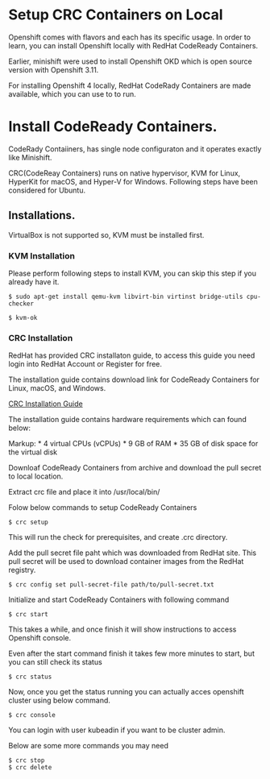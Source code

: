 # Setup CRC Containers on Local 

Openshift comes with flavors and each has its specific usage. In order to learn, you can install Openshift locally with RedHat CodeReady Containers.

Earlier, minishift were used to install Openshift OKD which is open source version with Openshift 3.11.

For installing Openshift 4 locally, RedHat CodeRady Containers are made available, which you can use to to run.


# Install CodeReady Containers.

CodeRady Contaiiners, has single node configuraton and it operates exactly like Minishift.

CRC(CodeReay Containers) runs on native hypervisor, KVM for Linux, HyperKit for macOS, and Hyper-V for Windows. Following steps have been considered for Ubuntu.

## Installations.
VirtualBox is not supported so, KVM must be installed first.

### KVM Installation
Please perform following steps to install KVM, you can skip this step if you already have it.

```
$ sudo apt-get install qemu-kvm libvirt-bin virtinst bridge-utils cpu-checker
```
```
$ kvm-ok
```

### CRC Installation

RedHat has provided CRC installaton guide, to access this guide you need login into RedHat Account or Register for free.

The installation guide contains download link for CodeReady Containers for Linux, macOS, and Windows.

[CRC Installation Guide](https://cloud.redhat.com/openshift/install/crc/installer-provisioned)

The installation guide contains hardware requirements which can found below:


Markup: * 4 virtual CPUs (vCPUs)
        * 9 GB of RAM
        * 35 GB of disk space for the virtual disk

Downloaf CodeReady Containers from archive and download the pull secret to local location.

Extract crc file and place it into /usr/local/bin/

Folow below commands to setup CodeReady Containers

```
$ crc setup
```

This will run the check for prerequisites, and create .crc directory.

Add the pull secret file paht which was downloaded from RedHat site. This pull secret will be used to download container images from the RedHat registry.

```
$ crc config set pull-secret-file path/to/pull-secret.txt
```

Initialize and start CodeReady Containers with following command

```
$ crc start
```
This takes a while, and once finish it will show instructions to access Openshift console.

Even after the start command finish it takes few more minutes to start, but you can still check its status

```
$ crc status
```

Now, once you get the status running you can actually acces openshift cluster using below command.

```
$ crc console
```
You can login with user kubeadin if you want to be cluster admin.

Below are some more commands you may need

```
$ crc stop
$ crc delete
```
